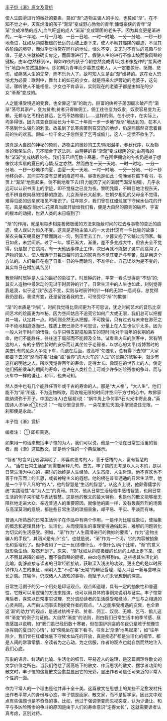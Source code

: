 [丰子恺《渐》原文及赏析](https://www.vrrw.net/wx/9055.html)

使人生圆滑进行的微妙的要素，莫如“渐”;造物主骗人的手段，也莫如“渐”。在不知不觉之中，天真烂漫的孩子“渐渐”变成野心勃勃的青年;慷慨豪侠的青年“渐渐”变成冷酷的成人;血气旺盛的成人“渐渐”变成顽固的老头子。因为其变更是渐进的，一年一年地、一月一月地、一日一日地、一时一时地、一分一分地、一秒一秒地渐进，犹如从斜度极缓的长远的山坡上走下来，使人不察其递降的痕迹，不见其各阶段的境界，而似乎觉得常在同样的地位，恒久不变，又无时不有生的意趣与价值，于是人生就被确实肯定，而圆滑进行了。假使人生的进行不像山坡而像风琴的键板，由do忽然移到re，即如昨夜的孩子今朝忽然变成青年;或者像旋律的“接离进行”地由do忽然跳到mi，即如朝为青年而夕暮忽成老人，人一定要惊讶、感慨、悲伤，或痛感人生的无常，而不乐为人了。故可知人生是由“渐”维持的。这在女人恐怕尤为必要：歌剧中，舞台上的如花的少女，就是将来火炉旁边的老婆子，这句话，骤听使人不能相信，少女也不肯承认，实则现在的老婆子都是由如花的少女“渐渐”变成的。

人之能堪受境遇的变衰，也全靠这“渐”的助力。巨富的纨袴子弟因屡次破产而“渐渐”荡尽其家产，变为贫者;贫者只得做佣工，佣工往往变为奴隶，奴隶容易变为无赖，无赖与乞丐相去甚远，乞丐不妨做偷儿……这样的例，在小说中，在实际上，均多得很。因为其变衰是延长为十年二十年而一步一步地“渐渐”地达到的，在本人不感到什么强烈的刺激。故虽到了饥寒病苦刑笞交迫的地步，仍是熙熙然贪恋着目前的生的欢喜。假如一位千金之子忽然变了乞丐或偷儿，这人一定愤不欲生了。



这真是大自然的神秘的原则，造物主的微妙的工夫!阴阳潜移，春秋代序，以及物类的衰荣生杀，无不暗合于这法则。由萌芽的春“渐渐”变成绿阴的夏;由凋零的秋“渐渐”变成枯寂的冬。我们虽已经历数十寒暑，但在围炉拥衾的冬夜仍是难于想像饮冰挥扇的夏日的心情;反之亦然。然而由冬一天一天地、一时一时地、一分一分地、一秒一秒地移向夏，由夏一天一天地、一时一时地、一分一分地、一秒一秒地移向冬，其间实在没有显著的痕迹可寻。昼夜也是如此：傍晚坐在窗下看书，书页上“渐渐”地黑起来，倘不断地看下去(目力能因了光的渐弱而渐渐加强)，几乎永远可以认识书页上的字迹，即不觉昼之已变为夜。黎明凭窗，不瞬目地注视东天，也不辨自夜向昼的推移的痕迹。儿女渐渐长大起来，在朝夕相见的父母全不觉得，难得见面的远亲就相见不相识了。往年除夕，我们曾在红蜡烛底下守候水仙花的开花，真是痴态!倘水仙花果真当面开放给我们看，便是大自然的原则的破坏，宇宙的根本的动摇，世界人类的末日临到了!

“渐”的作用，就是用每步相差极微极缓的方法来隐蔽时间的过去与事物的变迁的痕迹，使人误以为恒久不变。这真是造物主骗人的一大诡计!这有一件比喻的故事：某农夫每天朝晨抱了犊而跳过一沟，到田里去工作，夕暮又抱了它跳过沟回家。每日如此，未尝间断。过了一年，犊已渐大，渐重，差不多变成大牛，但农夫全不觉得，仍是抱了它跳沟。有一天他因事停止工作，次日再就不能抱了这牛而跳沟了。造物的骗人，使人留连于其每日每时的生的欢喜而不觉其变迁与辛苦，就是用这个方法的。人们每日在抱了日重一日的牛而跳沟，不准停止。自己误以为是不变的，其实每日在增加其苦劳!

我觉得时辰钟是人生的最好的象征了。时辰钟的针，平常一看总觉得是“不动”的;其实人造物中最常动的无过于时辰钟的针了。日常生活中的人生也如此，刻刻觉得我是我，似乎这“我”永远不变，实则与时辰钟的针一样的无常!一息尚存，总觉得我仍是我，我没有变，还是留连着我的生，可怜受尽“渐”的欺骗!

“渐”的本质是“时间”。时间我觉得比空间更为不可思议，犹之时间艺术的音乐比空间艺术的绘画更为神秘。因为空间姑且不追究它如何广大或无限，我们总可以把握其一端，认定其一点。时间则全然无从把握，不可挽留，只有过去与未来在渺茫之中不绝地相追逐而已。性质上既已渺茫不可思议，分量上在人生也似乎太多。因为一般人对于时间的悟性，似乎只够支配搭船乘车的短时间;对于百年的长期的寿命，他们不能胜任，往往迷于局部而不能顾及全体。试看乘火车的旅客中，常有明达的人，有的宁牺牲暂时的安乐而让其坐位于老弱者，以求心的太平(或博暂时的美誉);有的见众人争先下车，而退在后面，或高呼“勿要轧，总有得下去的!”“大家都要下去的!”然而在乘“社会”或“世界”的大火车的“人生”的长期的旅客中，就少有这样的明达之人。所以我觉得百年的寿命，定得太长。像现在的世界上的人，倘定他们搭船乘车的期间的寿命，也许在人类社会上可减少许多凶险残惨的争斗，而与火车中一样的谦让，和平，也未可知。

然人类中也有几个能胜任百年或千古的寿命的人。那是“大人格”，“大人生”。他们能不为“渐”所迷，不为造物所欺，而收缩无限的时间并空间于方寸的心中。故佛家能纳须弥于芥子。中国古诗人(白居易)说：“蜗牛角上争何事?石火光中寄此身。”英国诗人(Blake①)也说：“一粒沙里见世界，一朵花里见天国;手掌里盛住无限，一刹那便是永劫。”

丰子恺《渐》赏析

编者注： ① 即布莱克。

如果用一句话来概括丰子恺的为人，我们可以说，他是一个活在日常生活里的智者。而《渐》这篇散文，即是他个性的一个典型展示。

“智者”的含义比较容易明了，即喜欢思考的人，善于感悟的人，富有智慧的人。“活在日常生活里”则需要解释几句。首先，丰子恺的思考是以人为本的，是以日常生活为中心的，探讨的始终是人生经验、人生态度、人生哲理。他不喜欢也不善于作形而上的玄思，或者神秘主义的遐想。他的根在普普通通的日常生活里，他是一个平平凡凡的“俗人”，他的智慧是“生活的智慧”。从这点上说，他颇得儒学传统“实践理性”与“为人生”的真谛。其次，他从日常生活经验中感悟智慧，也用日常生活的例子来印证与表达智慧。这是他的散文的最大特色，也是他的散文能够毫无阻拦地走进大众、亲近普通人的重要原因。就像他的画一样，没有轰轰烈烈的场面与高深莫测的意境，都是些日常生活的琐细景象，却平易、平实、平淡而有味。

普通人所熟悉的日常生活例子在作品中有两个作用。一是作为比喻或象征，使抽象的概念和道理具体化、生活化，从而使陌生的事理变得通俗起来，难解的问题转化为切实的生活感受。例如，“渐”作为“人生圆滑进行的微妙的要素”，作为“造物主骗人的手段”，其涵义是有点“玄”。也就是说，“渐”作为一个词，它的内容被抽象化和哲理化了。但作者用了一正一反(即像什么、不像什么)两个比喻，“渐”的意义就形象生动、豁然开朗了。原来，“渐”犹如从斜度极缓的长远的山坡上走下来，使人不察其递降的痕迹，而不像风琴的键板，由do忽然移到re。这些极其生活化的比喻，能够直接与读者的日常经验接轨，获取深入浅出的功效。更出色的是以时辰钟作为人生的象征，阐明人生“不动”与“无常”的辩证哲理，给人耳目一新与意味深长之感。其喻体，仍取诸人人熟知的事物，而赋予人们未曾想到的深意。

日常生活例子的另一个用处是印证观点。观点即道理，具有一定的抽象性和普遍性，它既可以用逻辑的方法来推演，也可以用具体的事例来说明与证实。丰子恺常用后者，喜欢以日常事实说理，充分调动读者的生活感受和经验，产生与之相通的心灵共鸣，从而由认同事实到接受作者的观点。“人之能堪受境遇的变衰，也全靠这‘渐’的助力”的观点，是通过纨袴子弟、贫者、佣工、奴隶、无赖、乞丐、偷儿这样“渐变”的例子为证的。大自然“渐变”的法则，则由我们日常生活中的季节感、昼夜感加以说明，如“我们虽已经历数十寒暑，但在围炉拥衾的冬夜仍是难于想像饮冰挥扇的夏日的心情”，如“傍晚坐在窗下看书，书页上‘渐渐’地黑起来”，如“往年除夕，我们曾在红蜡烛底下守候水仙花的开放，真是痴态!”都是生活化的细节，都是人间的常事常情，令读者为之心动，为之信服，作者的观点也就自然而然地注入我们心底。

形象的语言、鲜活的比喻、生活化的细节、平易近人的说理，是这篇阐理性散文的文学价值之所在。当我们倦怠了居高临下的散文、作沉思状的散文、摆学者功架的散文时，丰子恺的这篇散文会愈益显出它的光彩，显出作者可信任可亲近的平常人个性的一面。

作为平常人的一个理由是他并非十全十美。这篇散文在思想上的某些不足愈发衬托出作者平常人的身份与心态。丰子恺是画家、散文家，而不是哲学家。因此文中观点有些偏颇也是不奇怪的事。比如，他过于强调渐变而忽视突变，认为少谦让、和平与多凶险残惨的争斗的原因是由于人们的寿命意识“定得太长”，这就需要读者认真考虑，区别对待。

